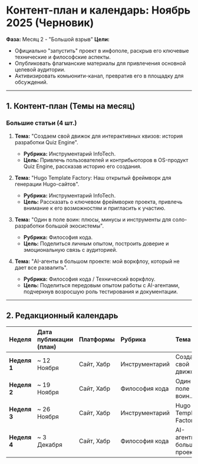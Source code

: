 # Контент-план и календарь: Ноябрь 2025 (Черновик)

**Фаза:** Месяц 2 - "Большой взрыв"
**Цели:**
- Официально "запустить" проект в инфополе, раскрыв его ключевые технические и философские аспекты.
- Опубликовать флагманские материалы для привлечения основной целевой аудитории.
- Активизировать комьюнити-канал, превратив его в площадку для обсуждений.

---

## 1. Контент-план (Темы на месяц)

### Большие статьи (4 шт.)

1.  **Тема:** "Создаем свой движок для интерактивных квизов: история разработки Quiz Engine".
    *   **Рубрика:** Инструментарий InfoTech.
    *   **Цель:** Привлечь пользователей и контрибьюторов в OS-продукт Quiz Engine, рассказав историю его создания.

2.  **Тема:** "Hugo Template Factory: Наш открытый фреймворк для генерации Hugo-сайтов".
    *   **Рубрика:** Инструментарий InfoTech.
    *   **Цель:** Рассказать о ключевом фреймворке проекта, привлечь внимание к его возможностям и пригласить к участию.

3.  **Тема:** "Один в поле воин: плюсы, минусы и инструменты для соло-разработки большой экосистемы".
    *   **Рубрика:** Философия кода.
    *   **Цель:** Поделиться личным опытом, построить доверие и эмоциональную связь с аудиторией.

4.  **Тема:** "AI-агенты в большом проекте: мой воркфлоу, который не дает все развалить".
    *   **Рубрика:** Философия кода / Технический воркфлоу.
    *   **Цель:** Поделиться передовым опытом работы с AI-агентами, подчеркнув возросшую роль тестирования и документации.

---

## 2. Редакционный календарь

| Неделя | Дата публикации (план) | Платформы | Рубрика | Тема | Статус |
| :--- | :--- | :--- | :--- | :--- | :--- |
| **Неделя 1** | ~ 12 Ноября | Сайт, Хабр | Инструментарий | Создаем свой движок... | `Бэклог` |
| **Неделя 2** | ~ 19 Ноября | Сайт, Хабр | Философия кода | Один в поле воин... | `Бэклог` |
| **Неделя 3** | ~ 26 Ноября | Сайт, Хабр | Инструментарий | Hugo Template Factory... | `Бэклог` |
| **Неделя 4** | ~ 3 Декабря | Сайт, Хабр | Философия кода | AI-агенты в большом проекте... | `Бэклог` |
